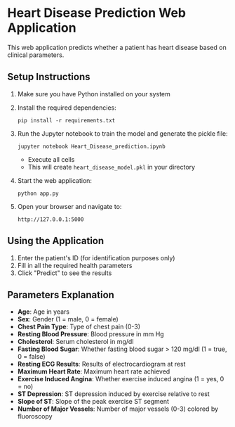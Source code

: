 # Heart Disease Prediction Web Application

This web application predicts whether a patient has heart disease based on clinical parameters.

## Setup Instructions

1. Make sure you have Python installed on your system
2. Install the required dependencies:
   ```
   pip install -r requirements.txt
   ```
3. Run the Jupyter notebook to train the model and generate the pickle file:
   ```
   jupyter notebook Heart_Disease_prediction.ipynb
   ```
   - Execute all cells
   - This will create `heart_disease_model.pkl` in your directory

4. Start the web application:
   ```
   python app.py
   ```

5. Open your browser and navigate to:
   ```
   http://127.0.0.1:5000
   ```

## Using the Application

1. Enter the patient's ID (for identification purposes only)
2. Fill in all the required health parameters
3. Click "Predict" to see the results

## Parameters Explanation

- **Age**: Age in years
- **Sex**: Gender (1 = male, 0 = female)
- **Chest Pain Type**: Type of chest pain (0-3)
- **Resting Blood Pressure**: Blood pressure in mm Hg
- **Cholesterol**: Serum cholesterol in mg/dl
- **Fasting Blood Sugar**: Whether fasting blood sugar > 120 mg/dl (1 = true, 0 = false)
- **Resting ECG Results**: Results of electrocardiogram at rest
- **Maximum Heart Rate**: Maximum heart rate achieved
- **Exercise Induced Angina**: Whether exercise induced angina (1 = yes, 0 = no)
- **ST Depression**: ST depression induced by exercise relative to rest
- **Slope of ST**: Slope of the peak exercise ST segment
- **Number of Major Vessels**: Number of major vessels (0-3) colored by fluoroscopy
